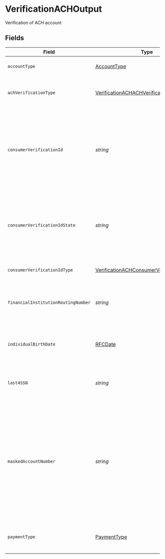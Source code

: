 # VerificationACHOutput

Verification of ACH account


## Fields

| Field                                                                                                                                                                                                                              | Type                                                                                                                                                                                                                               | Required                                                                                                                                                                                                                           | Description                                                                                                                                                                                                                        | Example                                                                                                                                                                                                                            |
| ---------------------------------------------------------------------------------------------------------------------------------------------------------------------------------------------------------------------------------- | ---------------------------------------------------------------------------------------------------------------------------------------------------------------------------------------------------------------------------------- | ---------------------------------------------------------------------------------------------------------------------------------------------------------------------------------------------------------------------------------- | ---------------------------------------------------------------------------------------------------------------------------------------------------------------------------------------------------------------------------------- | ---------------------------------------------------------------------------------------------------------------------------------------------------------------------------------------------------------------------------------- |
| `accountType`                                                                                                                                                                                                                      | [AccountType](../../models/shared/accounttype.md)                                                                                                                                                                                  | :heavy_minus_sign:                                                                                                                                                                                                                 | Type of banking account.                                                                                                                                                                                                           |                                                                                                                                                                                                                                    |
| `achVerificationType`                                                                                                                                                                                                              | [VerificationACHACHVerificationType](../../models/shared/verificationachachverificationtype.md)                                                                                                                                    | :heavy_minus_sign:                                                                                                                                                                                                                 | Indicates the type of ACH verification being performed.                                                                                                                                                                            |                                                                                                                                                                                                                                    |
| `consumerVerificationId`                                                                                                                                                                                                           | *string*                                                                                                                                                                                                                           | :heavy_minus_sign:                                                                                                                                                                                                                 | A unique identifier assigned by a government agency. Examples include Driver's License number, green card id, and Passport number.                                                                                                 |                                                                                                                                                                                                                                    |
| `consumerVerificationIdState`                                                                                                                                                                                                      | *string*                                                                                                                                                                                                                           | :heavy_minus_sign:                                                                                                                                                                                                                 | Classifies a geographic area that represents a first level, legal and political subdivision of a country; for example, Virginia, Bavaria.                                                                                          | FL                                                                                                                                                                                                                                 |
| `consumerVerificationIdType`                                                                                                                                                                                                       | [VerificationACHConsumerVerificationIdType](../../models/shared/verificationachconsumerverificationidtype.md)                                                                                                                      | :heavy_minus_sign:                                                                                                                                                                                                                 | Classifies the type of identifier.                                                                                                                                                                                                 |                                                                                                                                                                                                                                    |
| `financialInstitutionRoutingNumber`                                                                                                                                                                                                | *string*                                                                                                                                                                                                                           | :heavy_minus_sign:                                                                                                                                                                                                                 | Identifies the routing and transit number. In the United  States it's 8-9 numeric characters.                                                                                                                                      |                                                                                                                                                                                                                                    |
| `individualBirthDate`                                                                                                                                                                                                              | [RFCDate](../../types/rfcdate.md)                                                                                                                                                                                                  | :heavy_minus_sign:                                                                                                                                                                                                                 | Specifies the year month and day on which the individual was born.                                                                                                                                                                 | 2000-09-20                                                                                                                                                                                                                         |
| `last4SSN`                                                                                                                                                                                                                         | *string*                                                                                                                                                                                                                           | :heavy_minus_sign:                                                                                                                                                                                                                 | Identifies the last four digits of the government issued (SSN, EIN, TIN).                                                                                                                                                          | 1234                                                                                                                                                                                                                               |
| `maskedAccountNumber`                                                                                                                                                                                                              | *string*                                                                                                                                                                                                                           | :heavy_minus_sign:                                                                                                                                                                                                                 | Identifies a concealed number associated with the card number recognized by various payment systems. This is typically concealed by storing only the first 6 and/or last 4 digits of the payment account number or some variation. | 123456XXXXXX9876                                                                                                                                                                                                                   |
| `paymentType`                                                                                                                                                                                                                      | [PaymentType](../../models/shared/paymenttype.md)                                                                                                                                                                                  | :heavy_minus_sign:                                                                                                                                                                                                                 | Identifies how accountholders  initiated debits to their accounts .                                                                                                                                                                |                                                                                                                                                                                                                                    |